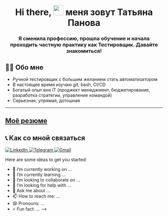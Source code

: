 <h1 align="center"> Hi there, <img src="https://github.com/blackcater/blackcater/raw/main/images/Hi.gif" height="32"/> меня зовут Татьяна Панова </h1>
<h3 align="center">   
Я сменила профессию, прошла обучение и начала проходить частную практику как Тестировщик. Давайте знакомиться!</h3>


## 👨‍💻 Обо мне
- Ручной тестировщик с большим желанием стать автоматизатором
- В настоящее время изучаю git, bash, CI/CD
- Богатый опыт вне IT (проджект менеджмент, бюджетирование, разработка стратегии, управление командой)
- Серьезная, упрямая, дотошная

---
[Моё резюме](https://disk.yandex.ru/i/F7SDrwkVScIiSg)
---

## 📞 Как со мной связаться
<p align="left">
  <a href="" target="_blank">
    <img src="https://img.shields.io/badge/LinkedIn-grey?logo=linkedin&style=for-the-badge&logoColor=white" alt="LinkedIn">
  </a>
  <a href="https://t.me/otravochka" target="_blank">
    <img src="https://img.shields.io/badge/Telegram-grey?logo=telegram&style=for-the-badge&logoColor=white" alt="Telegram">
  </a>
  <a href="mailto:to.tatiana.panova@gmail.com" target="_blank">
    <img src="https://img.shields.io/badge/Gmail-grey?logo=gmail&style=for-the-badge&logoColor=white" alt="Gmail">
  </a>
</p>
Here are some ideas to get you started:

- 🔭 I’m currently working on ...
- 🌱 I’m currently learning ...
- 👯 I’m looking to collaborate on ...
- 🤔 I’m looking for help with ...
- 💬 Ask me about ...
- 📫 How to reach me: ...
- 😄 Pronouns: ...
- ⚡ Fun fact: ...
-->
